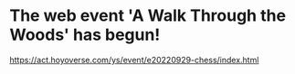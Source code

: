 # The web event 'A Walk Through the Woods' has begun!
https://act.hoyoverse.com/ys/event/e20220929-chess/index.html